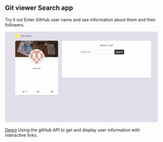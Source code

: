 ## Git viewer Search app

Try it out Enter GitHub user name and see information about them and their followers.

![Git viewer Demo](public/demo.gif)

[Demo](https://nadiiabilockon.github.io/git_viewer)
Using the gitHub API to get and display user information with interactive links.